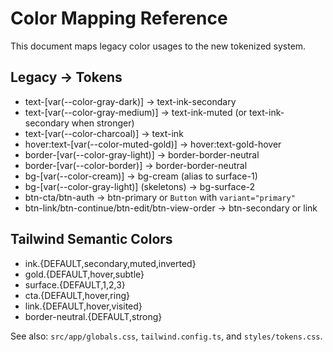# Color Mapping Reference

This document maps legacy color usages to the new tokenized system.

## Legacy → Tokens

- text-[var(--color-gray-dark)] → text-ink-secondary
- text-[var(--color-gray-medium)] → text-ink-muted (or text-ink-secondary when stronger)
- text-[var(--color-charcoal)] → text-ink
- hover:text-[var(--color-muted-gold)] → hover:text-gold-hover
- border-[var(--color-gray-light)] → border-border-neutral
- border-[var(--color-border)] → border-border-neutral
- bg-[var(--color-cream)] → bg-cream (alias to surface-1)
- bg-[var(--color-gray-light)] (skeletons) → bg-surface-2
- btn-cta/btn-auth → btn-primary or `Button` with `variant="primary"`
- btn-link/btn-continue/btn-edit/btn-view-order → btn-secondary or link

## Tailwind Semantic Colors

- ink.{DEFAULT,secondary,muted,inverted}
- gold.{DEFAULT,hover,subtle}
- surface.{DEFAULT,1,2,3}
- cta.{DEFAULT,hover,ring}
- link.{DEFAULT,hover,visited}
- border-neutral.{DEFAULT,strong}

See also: `src/app/globals.css`, `tailwind.config.ts`, and `styles/tokens.css`.
